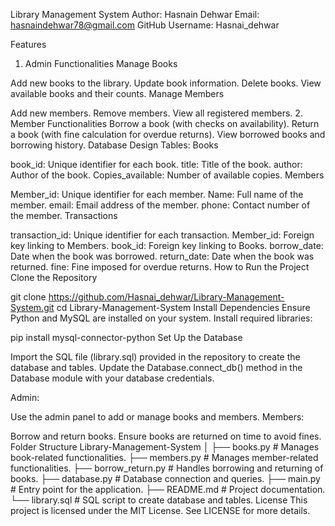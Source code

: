 Library Management System
Author: Hasnain Dehwar
Email: hasnaindehwar78@gmail.com
GitHub Username: Hasnai_dehwar

Features
1. Admin Functionalities
Manage Books

Add new books to the library.
Update book information.
Delete books.
View available books and their counts.
Manage Members

Add new members.
Remove members.
View all registered members.
2. Member Functionalities
Borrow a book (with checks on availability).
Return a book (with fine calculation for overdue returns).
View borrowed books and borrowing history.
Database Design
Tables:
Books

book_id: Unique identifier for each book.
title: Title of the book.
author: Author of the book.
Copies_available: Number of available copies.
Members

Member_id: Unique identifier for each member.
Name: Full name of the member.
email: Email address of the member.
phone: Contact number of the member.
Transactions

transaction_id: Unique identifier for each transaction.
Member_id: Foreign key linking to Members.
book_id: Foreign key linking to Books.
borrow_date: Date when the book was borrowed.
return_date: Date when the book was returned.
fine: Fine imposed for overdue returns.
How to Run the Project
Clone the Repository

git clone https://github.com/Hasnai_dehwar/Library-Management-System.git
cd Library-Management-System
Install Dependencies
Ensure Python and MySQL are installed on your system. Install required libraries:

pip install mysql-connector-python
Set Up the Database

Import the SQL file (library.sql) provided in the repository to create the database and tables.
Update the Database.connect_db() method in the Database module with your database credentials.

Admin:

Use the admin panel to add or manage books and members.
Members:

Borrow and return books.
Ensure books are returned on time to avoid fines.
Folder Structure
Library-Management-System
│
├── books.py              # Manages book-related functionalities.
├── members.py            # Manages member-related functionalities.
├── borrow_return.py      # Handles borrowing and returning of books.
├── database.py           # Database connection and queries.
├── main.py               # Entry point for the application.
├── README.md             # Project documentation.
└── library.sql           # SQL script to create database and tables.
License
This project is licensed under the MIT License. See LICENSE for more details.

